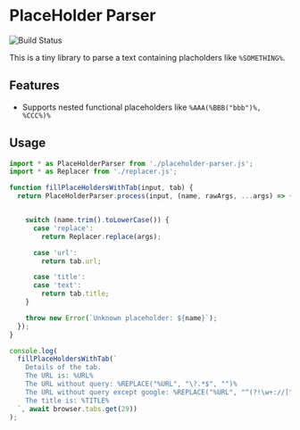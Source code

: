 # PlaceHolder Parser

![Build Status](https://github.com/piroor/webextensions-lib-placeholder-parser/actions/workflows/main.yml/badge.svg?branch=main)

This is a tiny library to parse a text containing placholders like `%SOMETHING%`.

## Features

* Supports nested functional placeholders like `%AAA(%BBB("bbb")%, %CCC%)%`

## Usage

```javascript
import * as PlaceHolderParser from './placeholder-parser.js';
import * as Replacer from './replacer.js';

function fillPlaceHoldersWithTab(input, tab) {
  return PlaceHolderParser.process(input, (name, rawArgs, ...args) => {


    switch (name.trim().toLowerCase()) {
      case 'replace':
        return Replacer.replace(args);

      case 'url':
        return tab.url;

      case 'title':
      case 'text':
        return tab.title;
    }

    throw new Error(`Unknown placeholder: ${name}`);
  });
}

console.log(
  fillPlaceHoldersWithTab(`
    Details of the tab.
    The URL is: %URL%
    The URL without query: %REPLACE("%URL", "\?.*$", "")%
    The URL without query except google: %REPLACE("%URL", "^(?!\w+://[^/]*\.google\.[^/]*/.*)\?.*$", "$1")%
    The title is: %TITLE%
  `, await browser.tabs.get(29))
);
```
